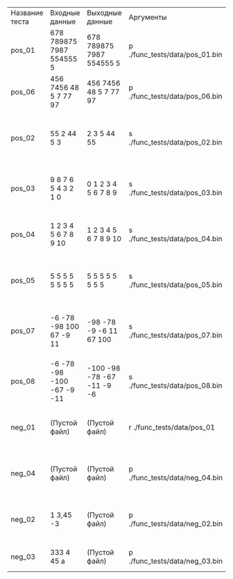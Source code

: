 | | | | | | |
|-|-|-|-|-|-|
|Название теста|Входные данные|Выходные данные|Аргументы|Описание|Класс эквивалентности|
|pos_01|678 789875 7987 554555 5|678 789875 7987 554555 5|p ./func_tests/data/pos_01.bin|Проверка вывода из бинарного файла|Вывод из бинарного файла|
|pos_06|456 7456 48 5 7 77 97|456 7456 48 5 7 77 97|p ./func_tests/data/pos_06.bin|Проверка вывода из бинарного файла| |
|pos_02|55 2 44 5 3|2 3 5 44 55|s ./func_tests/data/pos_02.bin|Проверка сортировки массива, наполненного случайными числами|Проверка сортировки массива, наполненного случайными числами|
|pos_03|9 8 7 6 5 4 3 2 1 0|0 1 2 3 4 5 6 7 8 9|s ./func_tests/data/pos_03.bin|Проверка сортировки массива, заполненного по убыванию|Проверка сортировки массива, заполненного по убыванию|
|pos_04|1 2 3 4 5 6 7 8 9 10|1 2 3 4 5 6 7 8 9 10|s ./func_tests/data/pos_04.bin|Проверка сортировки уже на сортированном массиве|Проверка сортировки уже на сортированном массиве|
|pos_05|5 5 5 5 5 5 5 5|5 5 5 5 5 5 5 5|s ./func_tests/data/pos_05.bin|Проверка сортировки массива, где все числа одинаковые|Проверка сортировки массива, где все числа одинаковые|
|pos_07|-6 -78 -98 100 67 -9 11|-98 -78 -9 -6 11 67 100|s ./func_tests/data/pos_07.bin|Проверка сортировки массива, где есть отрицательные числа|Проверка работы с отрицательными числами|
|pos_08|-6 -78 -98 -100 -67 -9 -11|-100 -98 -78 -67 -11 -9 -6|s ./func_tests/data/pos_08.bin|Проверка сортировки массива, где все числа отрицательные| |
|neg_01|(Пустой файл)|(Пустой файл)|r ./func_tests/data/pos_01|Проверка работы, когда файл с входными данными пуст|Проверка работы с пустым файлом|
|neg_04|(Пустой файл)|(Пустой файл)|p ./func_tests/data/neg_04.bin|Проверка работы с пустым файлом при печати данных| |
|neg_02|1 3,45 -3|(Пустой файл)|p ./func_tests/data/neg_02.bin|Проверка работы с вещественным числом в файле|В файле не корректные данные|
|neg_03|333 4 45 a|(Пустой файл)|p ./func_tests/data/neg_03.bin|Проверка работы с буквой в файле| |

